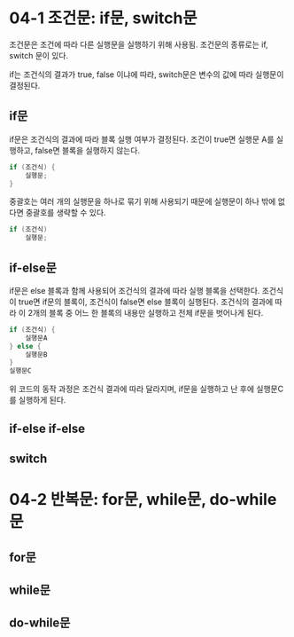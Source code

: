# 04-1 조건문: if문, switch문
조건문은 조건에 따라 다른 실행문을 실행하기 위해 사용됨. 조건문의 종류로는 if, switch 문이 있다. 

if는 조건식의 결과가 true, false 이냐에 따라, switch문은 변수의 값에 따라 실행문이 결정된다.

## if문

if문은 조건식의 결과에 따라 블록 실행 여부가 결정된다. 조건이 true면 실행문 A를 실행하고, false면 블록을 실행하지 않는다. 

```java
if (조건식) {
	실행문;
} 
```

중괄호는 여러 개의 실행문을 하나로 묶기 위해 사용되기 때문에 실행문이 하나 밖에 없다면 중괄호를 생략할 수 있다.

```java
if (조건식) 
	실행문;
```

## if-else문

if문은 else 블록과 함께 사용되어 조건식의 결과에 따라 실행 블록을 선택한다. 조건식이 true면 if문의 블록이, 조건식이 false면 else 블록이 실행된다. 조건식의 결과에 따라 이 2개의 블록 중 어느 한 블록의 내용만 실행하고 전체 if문을 벗어나게 된다.

```java
if (조건식) {
	실행문A
} else {
	실행문B
}
실행문C
```

위 코드의 동작 과정은 조건식 결과에 따라 달라지며, if문을 실행하고 난 후에 실행문C를 실행하게 된다.

## if-else if-else


## switch

# 04-2 반복문: for문, while문, do-while문

## for문

## while문

## do-while문